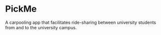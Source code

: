 # PickMe
  A carpooling app that facilitates ride-sharing between university students from and to the university campus.
